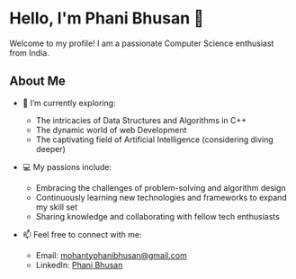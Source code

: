 # Hello, I'm Phani Bhusan  👋

Welcome to my profile! I am a passionate Computer Science enthusiast from India.

## About Me

- 🌱 I’m currently exploring:
  - The intricacies of Data Structures and Algorithms in C++
  - The dynamic world of web Development
  - The captivating field of Artificial Intelligence (considering diving deeper)

- 💻 My passions include:
  - Embracing the challenges of problem-solving and algorithm design
  - Continuously learning new technologies and frameworks to expand my skill set
  - Sharing knowledge and collaborating with fellow tech enthusiasts

- 📫 Feel free to connect with me:
  - Email: [mohantyphanibhusan@gmail.com](mailto:mohantyphanibhusan@gmail.com)
  - LinkedIn: [Phani Bhusan](https://www.linkedin.com/in/phani-bhusan-mohanty-370b93237?utm_source=share&utm_campaign=share_via&utm_content=profile&utm_medium=android_app)
